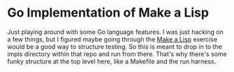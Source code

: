# Go Implementation of Make a Lisp

Just playing around with some Go language features. I was just hacking on a 
few things, but I figured maybe going through the 
[Make a Lisp](https://github.com/kanaka/mal) exercise would be a good way to
structure testing. So this is meant to drop in to the impls directory within
that repo and run from there. That's why there's some funky structure at the
top level here, like a Makefile and the run harness.
